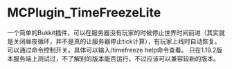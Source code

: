 # MCPlugin_TimeFreezeLite
一个简单的Bukkit插件，可以在服务器没有玩家的时候停止世界时间前进（其实就是关闭昼夜循环，并不是真的让服务器停止tick计算），有玩家上线时自动恢复。
可以通过命令控制开关。具体可以输入/timefreeze help命令查看。
只在1.19.2版本服务端上测试过，不了解别的版本能否运行，不过应该可以兼容较新的版本。
